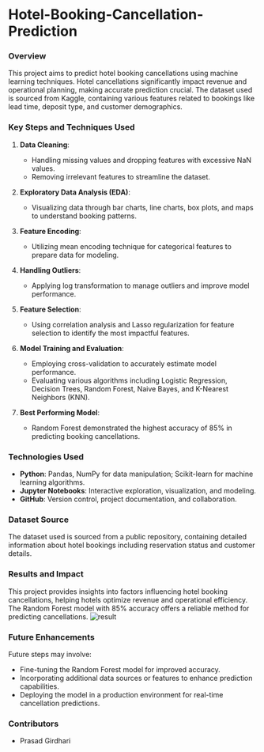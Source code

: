 # Hotel-Booking-Cancellation-Prediction

### Overview
This project aims to predict hotel booking cancellations using machine learning techniques. Hotel cancellations significantly impact revenue and operational planning, making accurate prediction crucial. The dataset used is sourced from Kaggle, containing various features related to bookings like lead time, deposit type, and customer demographics.

### Key Steps and Techniques Used
1. **Data Cleaning**:
   - Handling missing values and dropping features with excessive NaN values.
   - Removing irrelevant features to streamline the dataset.
   
2. **Exploratory Data Analysis (EDA)**:
   - Visualizing data through bar charts, line charts, box plots, and maps to understand booking patterns.
   
3. **Feature Encoding**:
   - Utilizing mean encoding technique for categorical features to prepare data for modeling.
   
4. **Handling Outliers**:
   - Applying log transformation to manage outliers and improve model performance.
   
5. **Feature Selection**:
   - Using correlation analysis and Lasso regularization for feature selection to identify the most impactful features.
   
6. **Model Training and Evaluation**:
   - Employing cross-validation to accurately estimate model performance.
   - Evaluating various algorithms including Logistic Regression, Decision Trees, Random Forest, Naive Bayes, and K-Nearest Neighbors (KNN).
   
7. **Best Performing Model**:
   - Random Forest demonstrated the highest accuracy of 85% in predicting booking cancellations.

### Technologies Used
- **Python**: Pandas, NumPy for data manipulation; Scikit-learn for machine learning algorithms.
- **Jupyter Notebooks**: Interactive exploration, visualization, and modeling.
- **GitHub**: Version control, project documentation, and collaboration.

### Dataset Source
The dataset used is sourced from a public repository, containing detailed information about hotel bookings including reservation status and customer details.

### Results and Impact
This project provides insights into factors influencing hotel booking cancellations, helping hotels optimize revenue and operational efficiency. The Random Forest model with 85% accuracy offers a reliable method for predicting cancellations.
![result](https://github.com/prasadgirdhari11/Hotel-Booking-Cancellation-Prediction/assets/172724690/ec27f54a-3c45-4614-a682-ab2b3ce4851b)


### Future Enhancements
Future steps may involve:
- Fine-tuning the Random Forest model for improved accuracy.
- Incorporating additional data sources or features to enhance prediction capabilities.
- Deploying the model in a production environment for real-time cancellation predictions.

### Contributors
- Prasad Girdhari
